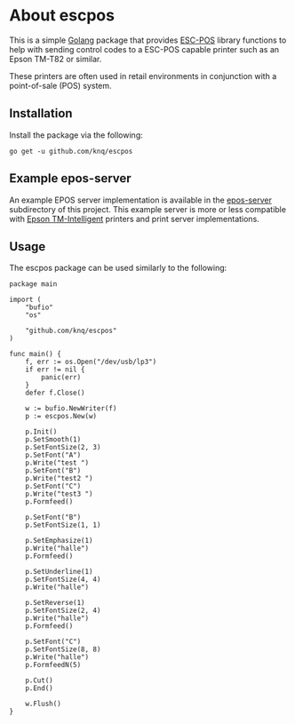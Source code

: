 # About escpos #

This is a simple [Golang](http://www.golang.org/project) package that provides
[ESC-POS](https://en.wikipedia.org/wiki/ESC/P) library functions to help with
sending control codes to a ESC-POS capable printer such as an Epson TM-T82 or
similar.

These printers are often used in retail environments in conjunction with a
point-of-sale (POS) system.

## Installation ##

Install the package via the following:

    go get -u github.com/knq/escpos

## Example epos-server ##

An example EPOS server implementation is available in the
[epos-server](epos-server) subdirectory of this project. This example
server is more or less compatible with [Epson TM-Intelligent](https://c4b.epson-biz.com)
printers and print server implementations.

## Usage ##

The escpos package can be used similarly to the following:

    package main

    import (
        "bufio"
        "os"

        "github.com/knq/escpos"
    )

    func main() {
        f, err := os.Open("/dev/usb/lp3")
        if err != nil {
            panic(err)
        }
        defer f.Close()

        w := bufio.NewWriter(f)
        p := escpos.New(w)

        p.Init()
        p.SetSmooth(1)
        p.SetFontSize(2, 3)
        p.SetFont("A")
        p.Write("test ")
        p.SetFont("B")
        p.Write("test2 ")
        p.SetFont("C")
        p.Write("test3 ")
        p.Formfeed()

        p.SetFont("B")
        p.SetFontSize(1, 1)

        p.SetEmphasize(1)
        p.Write("halle")
        p.Formfeed()

        p.SetUnderline(1)
        p.SetFontSize(4, 4)
        p.Write("halle")

        p.SetReverse(1)
        p.SetFontSize(2, 4)
        p.Write("halle")
        p.Formfeed()

        p.SetFont("C")
        p.SetFontSize(8, 8)
        p.Write("halle")
        p.FormfeedN(5)

        p.Cut()
        p.End()

        w.Flush()
    }
